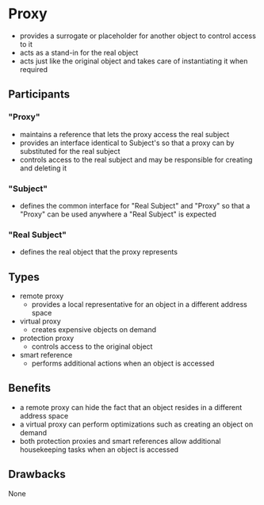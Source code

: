 # Proxy
* provides a surrogate or placeholder for another object to control access to it
* acts as a stand-in for the real object
* acts just like the original object and takes care of instantiating it when required

## Participants
### "Proxy"
* maintains a reference that lets the proxy access the real subject
* provides an interface identical to Subject's so that a proxy can
  by substituted for the real subject
* controls access to the real subject and may be responsible for
  creating and deleting it

### "Subject"
* defines the common interface for "Real Subject" and "Proxy" so that a
"Proxy" can be used anywhere a "Real Subject" is expected
  
### "Real Subject"
* defines the real object that the proxy represents

## Types
* remote proxy
    * provides a local representative for an object in a different address space
* virtual proxy
    * creates expensive objects on demand
* protection proxy
    * controls access to the original object
* smart reference
    * performs additional actions when an object is accessed
    
## Benefits
* a remote proxy can hide the fact that an object resides in a different address space
* a virtual proxy can perform optimizations such as creating an object on demand
* both protection proxies and smart references allow additional housekeeping
  tasks when an object is accessed

## Drawbacks
None